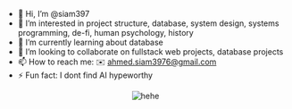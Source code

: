 
- 👋 Hi, I’m @siam397
- 👀 I’m interested in project structure, database, system design, systems programming, de-fi, human psychology, history
- 🌱 I’m currently learning about database
- 💞️ I’m looking to collaborate on fullstack web projects, database projects
- 📫 How to reach me: ✉️ ahmed.siam3976@gmail.com
- ⚡ Fun fact: I dont find AI hypeworthy

<p align="center">
  <img src="https://encrypted-tbn0.gstatic.com/images?q=tbn:ANd9GcQK2q7bzG0_aPsbh7Ikg4b2vN4u0kTmURmc7A&s" alt="hehe"/>
</p>

